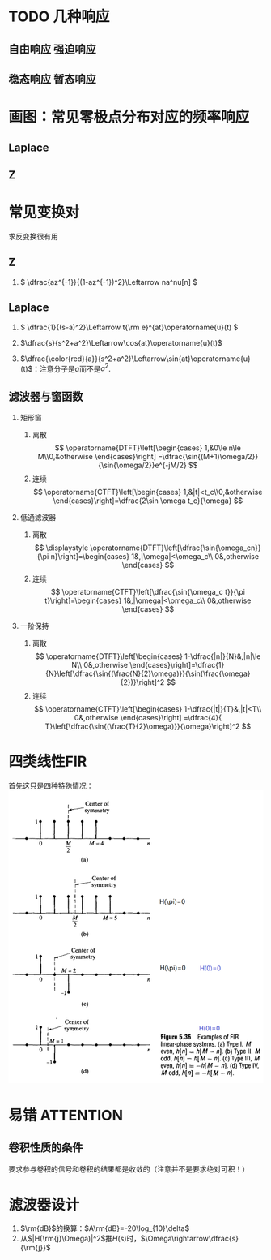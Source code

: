 # TODO 几种响应
## 自由响应 强迫响应
## 稳态响应 暂态响应 


# 画图：常见零极点分布对应的频率响应
## Laplace
### 


## Z


# 常见变换对
求反变换很有用
## Z
1. $
\dfrac{az^{-1}}{(1-az^{-1})^2}\Leftarrow na^nu[n]
$
## Laplace
1. $
\dfrac{1}{(s-a)^2}\Leftarrow t{\rm e}^{at}\operatorname{u}(t)
$
2. $\dfrac{s}{s^2+a^2}\Leftarrow\cos{at}\operatorname{u}(t)$

3. $\dfrac{\color{red}{a}}{s^2+a^2}\Leftarrow\sin{at}\operatorname{u}(t)$：注意分子是$a$而不是$a^2$.
## 滤波器与窗函数
1. 矩形窗
   1. 离散
   $$
   \operatorname{DTFT}\left[\begin{cases}
       1,&0\le n\le M\\0,&otherwise
   \end{cases}\right]
   =\dfrac{\sin{(M+1)\omega/2}}{\sin{\omega/2}}e^{-jM/2}
   $$
   2. 连续
   $$
    \operatorname{CTFT}\left[\begin{cases}
        1,&|t|<t_c\\0,&otherwise
    \end{cases}\right]=\dfrac{2\sin \omega t_c}{\omega}
   $$
2. 低通滤波器
   1. 离散
   $$
   \displaystyle
   \operatorname{DTFT}\left[\dfrac{\sin{\omega_cn}}{\pi n}\right]=\begin{cases}
     1&,|\omega|<\omega_c\\
     0&,otherwise
   \end{cases}
   $$
   1. 连续
   $$
   \operatorname{CTFT}\left[\dfrac{\sin{\omega_c t}}{\pi t}\right]=\begin{cases}
     1&,|\omega|<\omega_c\\
     0&,otherwise
   \end{cases} 
   $$

3. 一阶保持
   1. 离散
      $$
      \operatorname{DTFT}\left[\begin{cases}
        1-\dfrac{|n|}{N}&,|n|\le N\\
        0&,otherwise
      \end{cases}\right]=\dfrac{1}{N}\left[\dfrac{\sin{(\frac{N}{2}\omega)}}{\sin(\frac{\omega}{2})}\right]^2
      $$
   2. 连续
      $$
      \operatorname{CTFT}\left[\begin{cases}
        1-\dfrac{|t|}{T}&,|t|<T\\
        0&,otherwise
      \end{cases}\right]
      =\dfrac{4}{ T}\left[\dfrac{\sin{(\frac{T}{2}\omega)}}{\omega}\right]^2
      $$
# 四类线性FIR
首先这只是四种特殊情况：
![](image/2019-10-23-14-47-41.png)

# 易错 ATTENTION
## 卷积性质的条件
要求参与卷积的信号和卷积的结果都是收敛的（注意并不是要求绝对可积！）

# 滤波器设计
1. $\rm{dB}$的换算：$A\rm{dB}=-20\log_{10}\delta$
2. 从$|H(\rm{j}\Omega)|^2$推$H(s)$时，$\Omega\rightarrow\dfrac{s}{\rm{j}}$
